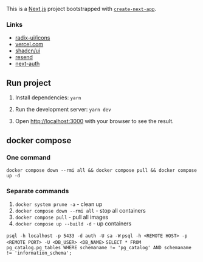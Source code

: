 This is a [Next.js](https://nextjs.org/) project bootstrapped with [`create-next-app`](https://github.com/vercel/next.js/tree/canary/packages/create-next-app).

### Links

- [radix-ui/icons](https://www.radix-ui.com/icons)
- [vercel.com](https://vercel.com/account)
- [shadcn/ui](https://ui.shadcn.com/)
- [resend](https://resend.com)
- [next-auth](https://authjs.dev/getting-started/installation?framework=next.js)

## Run project

1. Install dependencies: `yarn`
2. Run the development server: `yarn dev`

2. Open [http://localhost:3000](http://localhost:3000) with your browser to see the result.

## docker compose
### One command
`docker compose down --rmi all && docker compose pull && docker compose up -d`
### Separate commands
1. `docker system prune -a` - clean up
2. `docker compose down --rmi all` - stop all containers
3. `docker compose pull` - pull all images
4. `docker compose up --build -d` - up containers

`psql -h localhost -p 5433 -d auth -U sa -W`
`psql -h <REMOTE HOST> -p <REMOTE PORT> -U <DB_USER> <DB_NAME>`
`SELECT * FROM pg_catalog.pg_tables WHERE schemaname != 'pg_catalog' AND schemaname != 'information_schema';`